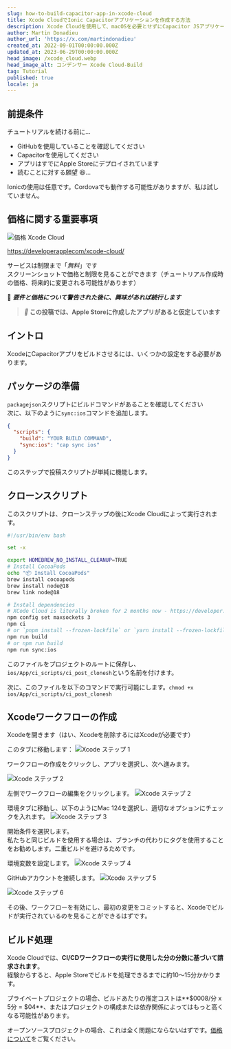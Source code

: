 ```yaml
---
slug: how-to-build-capacitor-app-in-xcode-cloud
title: Xcode CloudでIonic Capacitorアプリケーションを作成する方法
description: Xcode Cloudを使用して、macOSを必要とせずにCapacitor JSアプリケーションをコンパイルします。
author: Martin Donadieu
author_url: 'https://x.com/martindonadieu'
created_at: 2022-09-01T00:00:00.000Z
updated_at: 2023-06-29T00:00:00.000Z
head_image: /xcode_cloud.webp
head_image_alt: コンデンサー Xcode Cloud-Build
tag: Tutorial
published: true
locale: ja
---
```


## 前提条件

チュートリアルを続ける前に…

- GitHubを使用していることを確認してください
- Capacitorを使用してください
- アプリはすでにApple Storeにデプロイされています
- 読むことに対する願望 😆…

Ionicの使用は任意です。Cordovaでも動作する可能性がありますが、私は試していません。

## 価格に関する重要事項

![価格 Xcode Cloud](/xcode_cloud_pricewebp)

[https://developerapplecom/xcode-cloud/](https://developerapplecom/xcode-cloud/)

サービスは制限まで「_無料_」です  
スクリーンショットで価格と制限を見ることができます（チュートリアル作成時の価格、将来的に変更される可能性があります）

🔴 **_要件と価格について警告された後に、興味があれば続行します_**

> **_📣_ この投稿では、Apple Storeに作成したアプリがあると仮定しています**

## イントロ

XcodeにCapacitorアプリをビルドさせるには、いくつかの設定をする必要があります。

## パッケージの準備

`packagejson`スクリプトにビルドコマンドがあることを確認してください  
次に、以下のように`sync:ios`コマンドを追加します。

```json
{
  "scripts": {
    "build": "YOUR BUILD COMMAND",
    "sync:ios": "cap sync ios"
  }
}
```
このステップで投稿スクリプトが単純に機能します。

## クローンスクリプト
このスクリプトは、クローンステップの後にXcode Cloudによって実行されます。

```bash
#!/usr/bin/env bash

set -x

export HOMEBREW_NO_INSTALL_CLEANUP=TRUE
# Install CocoaPods
echo "📦 Install CocoaPods"
brew install cocoapods
brew install node@18
brew link node@18

# Install dependencies
# XCode Cloud is literally broken for 2 months now - https://developer.apple.com/forums/thread/738136?answerId=774510022#774510022
npm config set maxsockets 3
npm ci
# or `pnpm install --frozen-lockfile` or `yarn install --frozen-lockfile` or bun install
npm run build 
# or npm run build
npm run sync:ios
```

このファイルをプロジェクトのルートに保存し、`ios/App/ci_scripts/ci_post_clonesh`という名前を付けます。

次に、このファイルを以下のコマンドで実行可能にします。`chmod +x ios/App/ci_scripts/ci_post_clonesh`

## Xcodeワークフローの作成

Xcodeを開きます（はい、Xcodeを削除するにはXcodeが必要です）

このタブに移動します：
![Xcode ステップ 1](/xcode_step_1webp)

ワークフローの作成をクリックし、アプリを選択し、次へ進みます。

![Xcode ステップ 2](/xcode_step_2webp)

左側でワークフローの編集をクリックします。
![Xcode ステップ 2](/xcode_step_3webp)

環境タブに移動し、以下のようにMac 124を選択し、適切なオプションにチェックを入れます。
![Xcode ステップ 3](/xcode_step_3webp)

開始条件を選択します。  
私たちと同じビルドを使用する場合は、ブランチの代わりにタグを使用することをお勧めします。二重ビルドを避けるためです。

環境変数を設定します。
![Xcode ステップ 4](/xcode_step_4webp)

GitHubアカウントを接続します。
![Xcode ステップ 5](/xcode_step_5webp)

![Xcode ステップ 6](/xcode_step_6webp)

その後、ワークフローを有効にし、最初の変更をコミットすると、Xcodeでビルドが実行されているのを見ることができるはずです。

## **ビルド処理**

Xcode Cloudでは、**CI/CDワークフローの実行に使用した分の分数に基づいて請求されます**。  
経験からすると、Apple Storeでビルドを処理できるまでに約10～15分かかります。

プライベートプロジェクトの場合、ビルドあたりの推定コストは**$0008/分 x 5分 = $04**、またはプロジェクトの構成または依存関係によってはもっと高くなる可能性があります。

オープンソースプロジェクトの場合、これは全く問題にならないはずです。[価格について](https://githubcom/pricing/)をご覧ください。